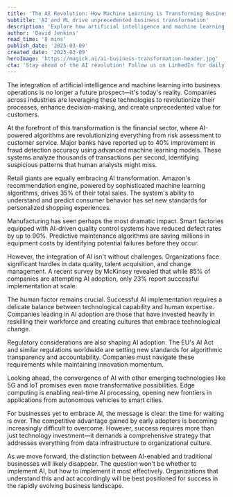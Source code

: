 ```yaml
---
title: 'The AI Revolution: How Machine Learning is Transforming Business Operations'
subtitle: 'AI and ML drive unprecedented business transformation'
description: 'Explore how artificial intelligence and machine learning are fundamentally transforming business operations across industries, from finance to manufacturing. Learn about the challenges, successes, and future implications of AI adoption in the corporate world.'
author: 'David Jenkins'
read_time: '8 mins'
publish_date: '2025-03-09'
created_date: '2025-03-09'
heroImage: 'https://magick.ai/ai-business-transformation-header.jpg'
cta: 'Stay ahead of the AI revolution! Follow us on LinkedIn for daily insights into how artificial intelligence is reshaping the business landscape. Join our community of forward-thinking professionals and decision-makers.'
---
```


The integration of artificial intelligence and machine learning into business operations is no longer a future prospect—it's today's reality. Companies across industries are leveraging these technologies to revolutionize their processes, enhance decision-making, and create unprecedented value for customers.

At the forefront of this transformation is the financial sector, where AI-powered algorithms are revolutionizing everything from risk assessment to customer service. Major banks have reported up to 40% improvement in fraud detection accuracy using advanced machine learning models. These systems analyze thousands of transactions per second, identifying suspicious patterns that human analysts might miss.

Retail giants are equally embracing AI transformation. Amazon's recommendation engine, powered by sophisticated machine learning algorithms, drives 35% of their total sales. The system's ability to understand and predict consumer behavior has set new standards for personalized shopping experiences.

Manufacturing has seen perhaps the most dramatic impact. Smart factories equipped with AI-driven quality control systems have reduced defect rates by up to 90%. Predictive maintenance algorithms are saving millions in equipment costs by identifying potential failures before they occur.

However, the integration of AI isn't without challenges. Organizations face significant hurdles in data quality, talent acquisition, and change management. A recent survey by McKinsey revealed that while 85% of companies are attempting AI adoption, only 23% report successful implementation at scale.

The human factor remains crucial. Successful AI implementation requires a delicate balance between technological capability and human expertise. Companies leading in AI adoption are those that have invested heavily in reskilling their workforce and creating cultures that embrace technological change.

Regulatory considerations are also shaping AI adoption. The EU's AI Act and similar regulations worldwide are setting new standards for algorithmic transparency and accountability. Companies must navigate these requirements while maintaining innovation momentum.

Looking ahead, the convergence of AI with other emerging technologies like 5G and IoT promises even more transformative possibilities. Edge computing is enabling real-time AI processing, opening new frontiers in applications from autonomous vehicles to smart cities.

For businesses yet to embrace AI, the message is clear: the time for waiting is over. The competitive advantage gained by early adopters is becoming increasingly difficult to overcome. However, success requires more than just technology investment—it demands a comprehensive strategy that addresses everything from data infrastructure to organizational culture.

As we move forward, the distinction between AI-enabled and traditional businesses will likely disappear. The question won't be whether to implement AI, but how to implement it most effectively. Organizations that understand this and act accordingly will be best positioned for success in the rapidly evolving business landscape.